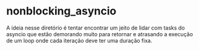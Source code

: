 # nonblocking_asyncio

A ideia nesse diretório é tentar encontrar um jeito de lidar com tasks do
asyncio que estão demorando muito para retornar e atrasando a execução de um
loop onde cada iteração deve ter uma duração fixa.
